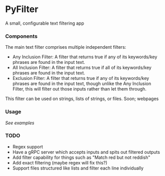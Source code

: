 # PyFilter

A small, configurable text filtering app

### Components

The main text filter comprises multiple independent filters:
 
 - Any Inclusion Filter: A filter that returns true if any of its keywords/key phrases are found in the input text.
 - All Inclusion Filter: A filter that returns true if all of its keywords/key phrases are found in the input text.
 - Exclusion Filter: A filter that returns true if any of its keywords/key phrases are found in the input text, though unlike the Any Inclusion Filter, this will filter out those inputs rather than let them through.

This filter can be used on strings, lists of strings, or files. Soon; webpages

### Usage
*See examples*

### TODO

 - Regex support
 - Have a gRPC server which accepts inputs and spits out filtered outputs
 - Add filter capability for things such as "Match red but not reddish"
 - Add exact filtering (maybe regex will fix this?)
 - Support files structured like lists and filter each line individually